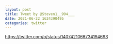 ```yaml
--- 
layout: post 
title: Tweet by @Steven1__994___ 
date: 2021-06-22 1624390495 
categories: twitter 
--- 
```

https://twitter.com/o/status/1407421066734194693